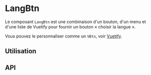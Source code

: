 # LangBtn

Le composant `LangBtn` est une combinaison d'un bouton, d'un menu et d'une liste de Vuetify pour fournir un bouton « choisir la langue ».

Vous pouvez le personnaliser comme un `VBtn`, voir [Vuetify](https://vuetifyjs.com/en/components/buttons).

## Utilisation

<Example value="lang-btn/base" />

## API

<API
  :component="{
    'props': [
      {
        name: 'available-languages',
        default: `'*'`,
        type: 'tableau | chaîne de caractères',
        description: 'Liste des langues que l\'utilisateur peut choisir. La valeur par défaut est chaque langue.'
      },
      {
        name: 'label',
        default: `'Choix de la langue. Actuellement :'`,
        type: 'chaîne de caractères',
        description: 'Valeur de la propriété __aria-label__, fournit une indication de la fonction du bouton pour les technologies d\'assistance.'
      },
      {
        name: 'flags',
        default: 'faux',
        type: 'booléen',
        description: 'Active le mode avec les drapeaux, les images des drapeaux apparaîtront dans la liste des langues. Fonctionne en combinaison avec __flags-url__ et recherche les images SVG dans le dossier public nommée suivant ISO 639-1.'
      },
      {
        name: 'flags-url',
        default: `'/img/flags/'`,
        type: 'chaîne de caractères',
        description: 'Chemin du dossier des drapeaux situé dans le dossier __public__.'
      },
      {
        name: 'display-text-btn',
        default: 'vrai',
        type: 'booléen',
        description: 'Affiche la langue actuelle dans le bouton.'
      },
      {
        name: 'display-arrow',
        default: 'vrai',
        type: 'booléen',
        description: 'Affiche une flèche vers le bas dans le bouton.'
      },
      {
        name: 'value',
        default: `'fr'`,
        type: 'chaîne de caractères',
        description: 'Langue actuelle.'
      },
      {
        name: 'absolute',
        default: 'faux',
        type: 'booléen',
        description: 'Positionne le bouton absolument.'
      },
      {
        name: 'block',
        default: 'faux',
        type: 'booléen',
        description: 'Étend le bouton à 100% de l\'espace disponible.'
      },
      {
        name: 'bottom',
        default: 'faux',
        type: 'booléen',
        description: 'Aligne le composant vers le bas.'
      },
      {
        name: 'color',
        default: `'#333'`,
        type: 'chaîne de caractères',
        description: 'Applique la couleur spécifiée au bouton. Cela peut être n\'importe quelle couleur CSS.'
      },
      {
        name: 'dark',
        default: 'faux',
        type: 'booléen',
        description: 'Applique la variante de thème sombre.'
      },
      {
        name: 'depressed',
        default: 'faux',
        type: 'booléen',
        description: 'Supprime l\'ombre du bouton.'
      },
      {
        name: 'disabled',
        default: 'faux',
        type: 'booléen',
        description: 'Rend le bouton désactivé.'
      },
      {
        name: 'fab',
        default: 'faux',
        type: 'booléen',
        description: 'Rend le bouton rond.'
      },
      {
        name: 'fixed',
        default: 'faux',
        type: 'booléen',
        description: 'Place l\'élément fixe.'
      },
      {
        name: 'flat',
        default: 'faux',
        type: 'booléen',
        description: 'Supprime la couleur d\'arrière-plan du bouton.'
      },
      {
        name: 'icon',
        default: 'faux',
        type: 'booléen',
        description: 'Désigne le bouton sous forme d\’icône : rond et plat.'
      },
      {
        name: 'large',
        default: 'faux',
        type: 'booléen',
        description: 'Bouton de grande taille.'
      },
      {
        name: 'left',
        default: 'faux',
        type: 'booléen',
        description: 'Aligne le composant vers la gauche.'
      },
      {
        name: 'light',
        default: 'faux',
        type: 'booléen',
        description: 'Applique la variante de thème light.'
      },
      {
        name: 'loading',
        default: 'faux',
        type: 'booléen',
        description: 'Ajoute une animation d\'icône de chargement.'
      },
      {
        name: 'outline',
        default: 'vrai',
        type: 'booléen',
        description: 'Le bouton a un contour.'
      },
      {
        name: 'right',
        default: 'faux',
        type: 'booléen',
        description: 'Aligne le composant vers la droite.'
      },
      {
        name: 'ripple',
        default: 'vrai',
        type: 'booléen | objet',
        description: 'Applique la directive __v-ripple__.'
      },
      {
        name: 'round',
        default: 'faux',
        type: 'booléen',
        description: 'Le bouton sera rond sur les côtés.'
      },
      {
        name: 'small',
        default: 'faux',
        type: 'booléen',
        description: 'Bouton de petite taille.'
      },
      {
        name: 'tag',
        default: `'button'`,
        type: 'chaîne de caractères',
        description: 'Spécifie une balise personnalisée à utiliser sur le composant.'
      },
      {
        name: 'top',
        default: 'faux',
        type: 'booléen',
        description: 'Aligne le contenu vers le haut.'
      },
      {
        name: 'type',
        default: `'button'`,
        type: 'chaîne de caractères',
        description: 'Définit l\’attribut type du bouton.'
      },
      {
        name: 'btn-value',
        default: 'indéfini',
        type: 'quelconque',
        description: 'Contrôle la visibilité du bouton.'
      }
    ],
    'événements': [
      {
        'name': 'change',
        'description': 'La langue choisie.'
      }
    ]
  }"
/>
